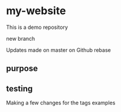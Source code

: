 # my-website
This is a demo repository

new branch

Updates made on master on Github rebase

## purpose

## testing

Making a few changes for the tags examples
